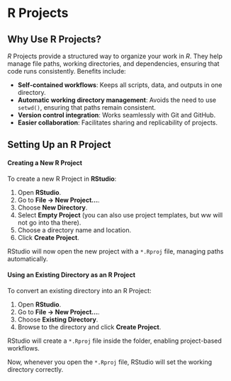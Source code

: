 # R Projects

## Why Use R Projects?
*R* Projects provide a structured way to organize your work in *R*. They help manage 
file paths, working directories, and dependencies, ensuring that code runs consistently. Benefits include:

- **Self-contained workflows**: Keeps all scripts, data, and outputs in one directory.
- **Automatic working directory management**: Avoids the need to use `setwd()`, ensuring 
  that paths remain consistent.
- **Version control integration**: Works seamlessly with Git and GitHub.
- **Easier collaboration**: Facilitates sharing and replicability of projects.

## Setting Up an R Project

#### Creating a New R Project
To create a new R Project in **RStudio**:

1. Open **RStudio**.
2. Go to **File → New Project...**.
3. Choose **New Directory**.
4. Select **Empty Project** (you can also use project templates, but ww will not go into tha there).
5. Choose a directory name and location.
6. Click **Create Project**.

RStudio will now open the new project with a `*.Rproj` file, managing paths automatically.

#### Using an Existing Directory as an R Project
To convert an existing directory into an R Project:

1. Open **RStudio**.
2. Go to **File → New Project...**.
3. Choose **Existing Directory**.
4. Browse to the directory and click **Create Project**.

RStudio will create a `*.Rproj` file inside the folder, enabling project-based workflows.

Now, whenever you open the `*.Rproj` file, RStudio will set the working directory correctly.

